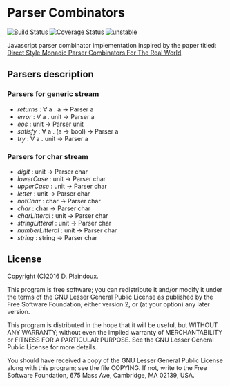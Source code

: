 # Parser Combinators

[![Build Status](https://travis-ci.org/d-plaindoux/parsec.svg)](https://travis-ci.org/d-plaindoux/parsec) 
[![Coverage Status](https://coveralls.io/repos/d-plaindoux/parsec/badge.png?branch=master)](https://coveralls.io/r/d-plaindoux/parsec?branch=master) 
[![unstable](http://badges.github.io/stability-badges/dist/unstable.svg)](http://github.com/badges/stability-badges)

Javascript parser combinator implementation inspired by the paper titled:
[Direct Style Monadic Parser Combinators For The Real World](http://research.microsoft.com/en-us/um/people/daan/download/papers/parsec-paper.pdf).

## Parsers description

### Parsers for generic stream 

- *returns* : &forall; a . a &rarr; Parser a
- *error* : &forall; a . unit &rarr; Parser a
- *eos* : unit &rarr; Parser unit
- *satisfy* : &forall; a . (a &rarr; bool) &rarr; Parser a
- *try* : &forall; a . unit &rarr; Parser a

### Parsers for char stream 

- *digit* : unit &rarr; Parser char
- *lowerCase* : unit &rarr; Parser char
- *upperCase* : unit &rarr; Parser char
- *letter* : unit &rarr; Parser char
- *notChar* : char &rarr; Parser char
- *char* : char &rarr; Parser char
- *charLitteral* : unit &rarr; Parser char
- *stringLitteral* : unit &rarr; Parser char
- *numberLitteral* : unit &rarr; Parser char
- *string* : string &rarr; Parser char

## License

Copyright (C)2016 D. Plaindoux.

This program is  free software; you can redistribute  it and/or modify
it  under the  terms  of  the GNU  Lesser  General  Public License  as
published by  the Free Software  Foundation; either version 2,  or (at
your option) any later version.

This program  is distributed in the  hope that it will  be useful, but
WITHOUT   ANY  WARRANTY;   without  even   the  implied   warranty  of
MERCHANTABILITY  or FITNESS  FOR  A PARTICULAR  PURPOSE.  See the  GNU
Lesser General Public License for more details.

You  should have  received a  copy of  the GNU  Lesser General  Public
License along with  this program; see the file COPYING.  If not, write
to the  Free Software Foundation,  675 Mass Ave, Cambridge,  MA 02139,
USA.




